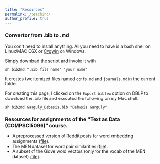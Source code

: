 ```yaml
---
title: "Resources"
permalink: /teaching/
author_profile: true
---
```


### Convertor from .bib to .md

You don't need to install anything. All you need to have is a bash shell on Linux/MAC OSX or [Cygwin](https://www.cygwin.com/) on Windows.

Simply download the [script](https://github.com/gdebasis/gdebasis.github.io/blob/master/markdown_generator/bib2md.sh) and invoke it with
```
sh bib2md ".bib file name" "your name"
```
It creates two itemized files named `confs.md` and `journals.md` in the current folder.

For creating this page, I clicked on the `Export bibtex` option on DBLP to download the .bib file and executed the following on my Mac shell.
```
sh bib2md Ganguly_Debasis.bib "Debasis Ganguly"
```

 
### Resources for assignments of the "Text as Data (COMPSCI5096)" course.

* A preprocessed version of Reddit posts for word embedding assignments [(file)](http://gdebasis.github.io/files/reddit_posts.txt).
* The MEN dataset for word pair similarities [(file)](http://gdebasis.github.io/files/men.txt).
* A subset of the Glove word vectors (only for the vocab of the MEN dataset) [(file)](http://gdebasis.github.io/files/men.vocab.glovesubset.txt).
